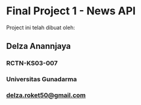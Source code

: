 # Final Project 1 - News API
Project ini telah dibuat oleh:

## Delza Anannjaya
### RCTN-KS03-007
### Universitas Gunadarma
### delza.roket50@gmail.com

